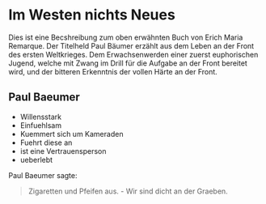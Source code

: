# Im Westen nichts Neues

Dies ist eine Becshreibung zum oben erwähnten Buch von Erich Maria Remarque. Der Titelheld Paul Bäumer erzählt aus dem Leben an der Front des ersten Weltkrieges. Dem Erwachsenwerden einer zuerst euphorischen Jugend, welche mit Zwang im Drill für die Aufgabe an der Front bereitet wird, und der bitteren Erkenntnis der vollen Härte an der Front.


## Paul Baeumer
* Willensstark
* Einfuehlsam
* Kuemmert sich um Kameraden
* Fuehrt diese an
* ist eine Vertrauensperson
* ueberlebt

Paul Baeumer sagte:
> Zigaretten und Pfeifen aus. - 
> Wir sind dicht an der Graeben.
